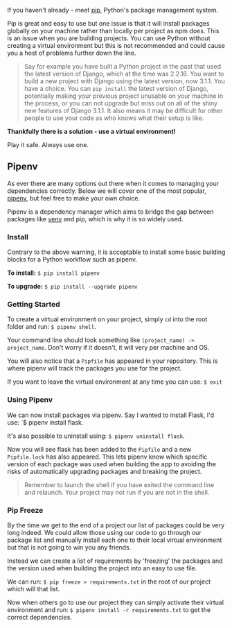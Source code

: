 If you haven't already - meet [pip](https://pypi.org/project/pip/), Python's package management system.

Pip is great and easy to use but one issue is that it will install packages globally on your machine rather than locally per project as npm does. This is an issue when you are building projects. You can use Python without creating a virtual environment but this is not recommended and could cause you a host of problems further down the line.

> Say for example you have built a Python project in the past that used the latest version of Django, which at the time was 2.2.16. You want to build a new project with Django using the latest version, now 3.1.1. You have a choice. You can `pip install` the latest version of Django, potentially making your previous project unusable on your machine in the process, or you can not upgrade but miss out on all of the shiny new features of Django 3.1.1. It also means it may be difficult for other people to use your code as who knows what their setup is like.

**Thankfully there is a solution - use a virtual environment!**

Play it safe. Always use one.

## Pipenv

As ever there are many options out there when it comes to managing your dependencies correctly. Below we will cover one of the most popular, [pipenv](https://pypi.org/project/pipenv/), but feel free to make your own choice.

Pipenv is a dependency manager which aims to bridge the gap between packages like [venv](https://docs.python.org/3/library/venv.html) and pip, which is why it is so widely used.

### Install

Contrary to the above warning, it is acceptable to install some basic building blocks for a Python workflow such as pipenv.

**To install:** `$ pip install pipenv`

**To upgrade:** `$ pip install --upgrade pipenv`

### Getting Started

To create a virtual environment on your project, simply `cd` into the root folder and run: `$ pipenv shell`.

Your command line should look something like `(project_name) -> project_name`. Don't worry if it doesn't, it will very per machine and OS.

You will also notice that a `Pipfile` has appeared in your repository. This is where pipenv will track the packages you use for the project.

If you want to leave the virtual environment at any time you can use: `$ exit`

### Using Pipenv

We can now install packages via pipenv. Say I wanted to install Flask, I'd use: `$ pipenv install flask.

It's also possible to uninstall using: `$ pipenv uninstall flask`.

Now you will see flask has been added to the `Pipfile` and a new `Pipfile.lock` has also appeared. This lets pipenv know which specific version of each package was used when building the app to avoiding the risks of automatically upgrading packages and breaking the project.

> Remember to launch the shell if you have exited the command line and relaunch. Your project may not run if you are not in the shell.

### Pip Freeze

By the time we get to the end of a project our list of packages could be very long indeed. We could allow those using our code to go through our package list and manually install each one to their local virtual environment but that is not going to win you any friends.

Instead we can create a list of requirements by 'freezing' the packages and the version used when building the project into an easy to use file.

We can run: `$ pip freeze > requirements.txt` in the root of our project which will that list.

Now when others go to use our project they can simply activate their virtual environment and run: `$ pipenv install -r requirements.txt` to get the correct dependencies.